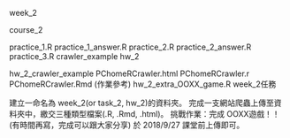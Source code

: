 week_2

course_2

practice_1.R
practice_1_answer.R
practice_2.R
practice_2_answer.R
practice_3.R
crawler_example
hw_2

hw_2_crawler_example
PChomeRCrawler.html
PChomeRCrawler.r
PChomeRCrawler.Rmd (作業參考)
hw_2_extra_OOXX_game.R
week_2任務

建立一命名為 week_2(or task_2, hw_2)的資料夾。
完成一支網站爬蟲上傳至資料夾中，繳交三種類型檔案(.R, .Rmd, .html)。
挑戰作業：完成 OOXX遊戲！！(有時間再寫，完成可以跟大家分享)
於 2018/9/27 課堂前上傳即可。
